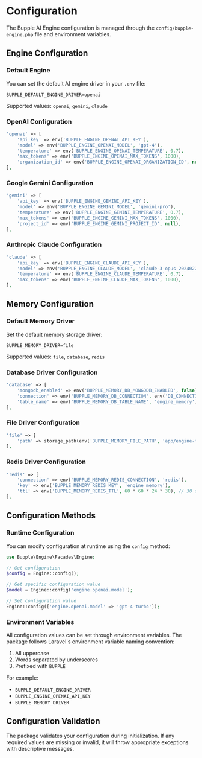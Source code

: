 # Configuration

The Bupple AI Engine configuration is managed through the `config/bupple-engine.php` file and environment variables.

## Engine Configuration

### Default Engine

You can set the default AI engine driver in your `.env` file:

```env
BUPPLE_DEFAULT_ENGINE_DRIVER=openai
```

Supported values: `openai`, `gemini`, `claude`

### OpenAI Configuration

```php
'openai' => [
    'api_key' => env('BUPPLE_ENGINE_OPENAI_API_KEY'),
    'model' => env('BUPPLE_ENGINE_OPENAI_MODEL', 'gpt-4'),
    'temperature' => env('BUPPLE_ENGINE_OPENAI_TEMPERATURE', 0.7),
    'max_tokens' => env('BUPPLE_ENGINE_OPENAI_MAX_TOKENS', 1000),
    'organization_id' => env('BUPPLE_ENGINE_OPENAI_ORGANIZATION_ID', null),
],
```

### Google Gemini Configuration

```php
'gemini' => [
    'api_key' => env('BUPPLE_ENGINE_GEMINI_API_KEY'),
    'model' => env('BUPPLE_ENGINE_GEMINI_MODEL', 'gemini-pro'),
    'temperature' => env('BUPPLE_ENGINE_GEMINI_TEMPERATURE', 0.7),
    'max_tokens' => env('BUPPLE_ENGINE_GEMINI_MAX_TOKENS', 1000),
    'project_id' => env('BUPPLE_ENGINE_GEMINI_PROJECT_ID', null),
],
```

### Anthropic Claude Configuration

```php
'claude' => [
    'api_key' => env('BUPPLE_ENGINE_CLAUDE_API_KEY'),
    'model' => env('BUPPLE_ENGINE_CLAUDE_MODEL', 'claude-3-opus-20240229'),
    'temperature' => env('BUPPLE_ENGINE_CLAUDE_TEMPERATURE', 0.7),
    'max_tokens' => env('BUPPLE_ENGINE_CLAUDE_MAX_TOKENS', 1000),
],
```

## Memory Configuration

### Default Memory Driver

Set the default memory storage driver:

```env
BUPPLE_MEMORY_DRIVER=file
```

Supported values: `file`, `database`, `redis`

### Database Driver Configuration

```php
'database' => [
    'mongodb_enabled' => env('BUPPLE_MEMORY_DB_MONGODB_ENABLED', false),
    'connection' => env('BUPPLE_MEMORY_DB_CONNECTION', env('DB_CONNECTION', 'mysql')),
    'table_name' => env('BUPPLE_MEMORY_DB_TABLE_NAME', 'engine_memory'),
],
```

### File Driver Configuration

```php
'file' => [
    'path' => storage_path(env('BUPPLE_MEMORY_FILE_PATH', 'app/engine-memory')),
],
```

### Redis Driver Configuration

```php
'redis' => [
    'connection' => env('BUPPLE_MEMORY_REDIS_CONNECTION', 'redis'),
    'key' => env('BUPPLE_MEMORY_REDIS_KEY', 'engine_memory'),
    'ttl' => env('BUPPLE_MEMORY_REDIS_TTL', 60 * 60 * 24 * 30), // 30 days
],
```

## Configuration Methods

### Runtime Configuration

You can modify configuration at runtime using the `config` method:

```php
use Bupple\Engine\Facades\Engine;

// Get configuration
$config = Engine::config();

// Get specific configuration value
$model = Engine::config('engine.openai.model');

// Set configuration value
Engine::config(['engine.openai.model' => 'gpt-4-turbo']);
```

### Environment Variables

All configuration values can be set through environment variables. The package follows Laravel's environment variable naming convention:

1. All uppercase
2. Words separated by underscores
3. Prefixed with `BUPPLE_`

For example:
- `BUPPLE_DEFAULT_ENGINE_DRIVER`
- `BUPPLE_ENGINE_OPENAI_API_KEY`
- `BUPPLE_MEMORY_DRIVER`

## Configuration Validation

The package validates your configuration during initialization. If any required values are missing or invalid, it will throw appropriate exceptions with descriptive messages. 